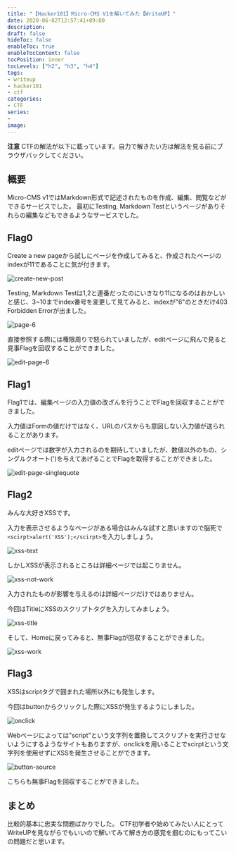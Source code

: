 ```yaml
---
title: "【Hacker101】Micro-CMS V1を解いてみた【WriteUP】"
date: 2020-06-02T12:57:41+09:00
description:
draft: false
hideToc: false
enableToc: true
enableTocContent: false
tocPosition: inner
tocLevels: ["h2", "h3", "h4"]
tags:
- writeup
- hacker101
- ctf
categories:
- CTF
series:
-
image:
---
```


**注意** CTFの解法が以下に載っています。自力で解きたい方は解法を見る前にブラウザバックしてください。

## 概要

Micro-CMS v1ではMarkdown形式で記述されたものを作成、編集、閲覧などができるサービスでした。
最初にTesting, Markdown Testというページがありそれらの編集などもできるようなサービスでした。

## Flag0

Create a new pageから試しにページを作成してみると、作成されたページのindexが11であることに気が付きます。

![create-new-post](./img/01-create-post-index.png)

Testing, Markdown Testは1,2と連番だったのにいきなり11になるのはおかしいと感じ、3~10までindex番号を変更して見てみると、indexが"6"のときだけ403 Forbidden Errorが出ました。

![page-6](./img/02-page-6.png)

直接参照する際には権限周りで怒られていましたが、editページに飛んで見ると見事Flagを回収することができました。

![edit-page-6](./img/03-edit-page-6.png)

## Flag1

Flag1では、編集ページの入力値の改ざんを行うことでFlagを回収することができました。

入力値はFormの値だけではなく、URLのパスからも意図しない入力値が送られることがあります。

editページでは数字が入力されるのを期待していましたが、数値以外のもの、シングルクオート(')を与えてあげることでFlagを取得することができました。

![edit-page-singlequote](./img/04-edit-page-singlequote.png)

## Flag2

みんな大好きXSSです。

入力を表示させるようなページがある場合はみんな試すと思いますので脳死で`<scirpt>alert('XSS');</scirpt>`を入力しましょう。

![xss-text](./img/05-xss-text.png)

しかしXSSが表示されるところは詳細ページでは起こりません。

![xss-not-work](./img/06-xss-not-work.png)

入力されたものが影響を与えるのは詳細ページだけではありません。

今回はTitleにXSSのスクリプトタグを入力してみましょう。

![xss-title](./img/07-xss-title.png)

そして、Homeに戻ってみると、無事Flagが回収することができました。

![xss-work](./img/08-xss-work.png)

## Flag3

XSSはscriptタグで囲まれた場所以外にも発生します。

今回はbuttonからクリックした際にXSSが発生するようにしました。

![onclick](./img/09-onclick.png)

Webページによっては"script"という文字列を置換してスクリプトを実行させないようにするようなサイトもありますが、onclickを用いることでscirptという文字列を使用せずにXSSを発生させることができます。

![button-source](./img/10-button-source.png)

こちらも無事Flagを回収することができました。


## まとめ

比較的基本に忠実な問題ばかりでした。
CTF初学者や始めてみたい人にとってWriteUPを見ながらでもいいので解いてみて解き方の感覚を掴むのにもってこいの問題だと思います。
